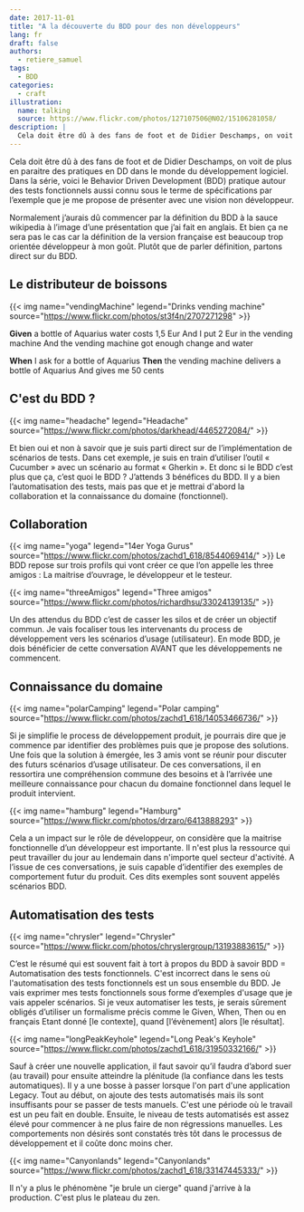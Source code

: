 ```yaml
---
date: 2017-11-01
title: "A la découverte du BDD pour des non développeurs"
lang: fr
draft: false
authors:
  - retiere_samuel
tags:
  - BDD
categories:
  - craft
illustration:
  name: talking
  source: https://www.flickr.com/photos/127107506@N02/15106281058/
description: |
  Cela doit être dû à des fans de foot et de Didier Deschamps, on voit de plus en paraitre des pratiques en DD dans le monde du développement logiciel. Dans la série, voici le Behavior Driven Development (BDD) pratique autour des tests fonctionnels aussi connu sous le terme de spécifications par l’exemple que je me propose de présenter avec une vision non développeur.
---
```


Cela doit être dû à des fans de foot et de Didier Deschamps, on voit de plus en paraitre des pratiques en DD dans le monde du développement logiciel. Dans la série, voici le Behavior Driven Development (BDD) pratique autour des tests fonctionnels aussi connu sous le terme de spécifications par l’exemple que je me propose de présenter avec une vision non développeur.

Normalement j’aurais dû commencer par la définition du BDD à la sauce wikipedia à l’image d’une présentation que j’ai fait en anglais. Et bien ça ne sera pas le cas car la définition de la version française est beaucoup trop orientée développeur à mon goût. Plutôt que de parler définition, partons direct sur du BDD.

## Le distributeur de boissons
{{< img name="vendingMachine" legend="Drinks vending machine" source="https://www.flickr.com/photos/st3f4n/2707271298" >}}

<b>Given</b> a bottle of Aquarius water costs 1,5 Eur
	And I put 2 Eur in the vending machine
	And the vending machine got enough change and water

<b>When</b> I ask for a bottle of Aquarius
<b>Then</b> the vending machine delivers a bottle of Aquarius And gives me 50 cents

## C'est du BDD ?
{{< img name="headache" legend="Headache" source="https://www.flickr.com/photos/darkhead/4465272084/" >}}

Et bien oui et non à savoir que je suis parti direct sur de l’implémentation de scénarios de tests. Dans cet exemple, je suis en train d’utiliser l’outil « Cucumber » avec un scénario au format « Gherkin ». Et donc si le BDD c’est plus que ça, c’est quoi le BDD ? J’attends 3 bénéfices du BDD. Il y a bien l’automatisation des tests, mais pas que et je mettrai d'abord la collaboration et la connaissance du domaine (fonctionnel).

## Collaboration
{{< img name="yoga" legend="14er Yoga Gurus" source="https://www.flickr.com/photos/zachd1_618/8544069414/" >}}
Le BDD repose sur trois profils qui vont créer ce que l’on appelle les three amigos : La maitrise d’ouvrage, le développeur et le testeur.

{{< img name="threeAmigos" legend="Three amigos" source="https://www.flickr.com/photos/richardhsu/33024139135/" >}}

Un des attendus du BDD c’est de casser les silos et de créer un objectif commun. Je vais focaliser tous les intervenants du process de développement vers les scénarios d’usage (utilisateur). En mode BDD, je dois bénéficier de cette conversation AVANT que les développements ne commencent.

## Connaissance du domaine
{{< img name="polarCamping" legend="Polar camping" source="https://www.flickr.com/photos/zachd1_618/14053466736/" >}}

Si je simplifie le process de développement produit, je pourrais dire que je commence par identifier des problèmes puis que je propose des solutions. Une fois que la solution à émergée, les 3 amis vont se réunir pour discuter des futurs scénarios d’usage utilisateur. De ces conversations, il en ressortira une compréhension commune des besoins et à l’arrivée une meilleure connaissance pour chacun du domaine fonctionnel dans lequel le produit intervient.

{{< img name="hamburg" legend="Hamburg" source="https://www.flickr.com/photos/drzaro/6413888293" >}}

Cela a un impact sur le rôle de développeur, on considère que la maitrise fonctionnelle d’un développeur est importante. Il n'est plus la ressource qui peut travailler du jour au lendemain dans n'importe quel secteur d'activité. A l’issue de ces conversations, je suis capable d’identifier des exemples de comportement futur du produit. Ces dits exemples sont souvent appelés scénarios BDD.

## Automatisation des tests
{{< img name="chrysler" legend="Chrysler" source="https://www.flickr.com/photos/chryslergroup/13193883615/" >}}

C’est le résumé qui est souvent fait à tort à propos du BDD à savoir BDD = Automatisation des tests fonctionnels. C'est incorrect dans le sens où l'automatisation des tests fonctionnels est un sous ensemble du BDD. Je vais exprimer mes tests fonctionnels sous forme d’exemples d'usage que je vais appeler scénarios. Si je veux automatiser les tests, je serais sûrement obligés d’utiliser un formalisme précis comme le Given, When, Then ou en français Etant donné [le contexte], quand [l’évènement] alors [le résultat].

{{< img name="longPeakKeyhole" legend="Long Peak's Keyhole" source="https://www.flickr.com/photos/zachd1_618/31950332166/" >}}

Sauf à créer une nouvelle application, il faut savoir qu’il faudra d’abord suer (au travail) pour ensuite atteindre la plénitude (la confiance dans les tests automatiques). Il y a une bosse à passer lorsque l'on part d'une application Legacy. Tout au début, on ajoute des tests automatisés mais ils sont insuffisants pour se passer de tests manuels. C'est une période où le travail est un peu fait en double. Ensuite, le niveau de tests automatisés est assez élevé pour commencer à ne plus faire de non régressions manuelles. Les comportements non désirés sont constatés très tôt dans le processus de développement et il coûte donc moins cher.

{{< img name="Canyonlands" legend="Canyonlands" source="https://www.flickr.com/photos/zachd1_618/33147445333/" >}}

Il n'y a plus le phénomène "je brule un cierge" quand j'arrive à la production. C'est plus le plateau du zen.
